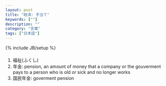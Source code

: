 ```yaml
---
layout: post
title: "経済: 手当て"
keywords: [""]
description: ""
category: "言葉"
tags: ["日本語"]
---
```

{% include JB/setup %}

#### 
1. 福祉(ふくし)
2. 年金: pension, an amount of money that a company or the gouverment pays to a person who is old or sick and no longer works
3. 国民年金: goverment pension
